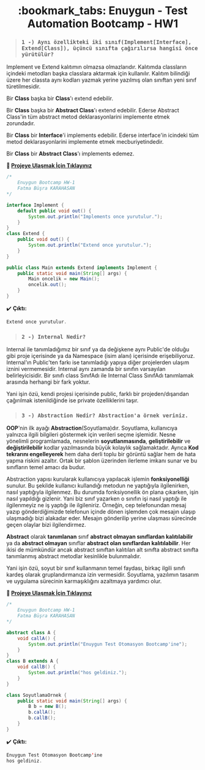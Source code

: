  
 <h1 align="center"> :bookmark_tabs: Enuygun - Test Automation Bootcamp - HW1 </h1>
 
> ###  ``` 1 -) Aynı özellikteki iki sınıf(Implement[Interface], Extend[Class]), üçüncü sınıfta çağırılırsa hangisi önce yürütülür? ```

Implement ve Extend kalıtımın olmazsa olmazlarıdır. Kalıtımda classların içindeki metodları başka classlara aktarmak için kullanılır. Kalıtım bilindiği üzere her classta aynı kodları yazmak yerine yazılmış olan sınıftan yeni sınıf türetilmesidir.
  
Bir **Class** başka bir **Class**'ı extend edebilir.

Bir **Class** başka bir **Abstract Class**'ı extend edebilir. Ederse Abstract Class'in tüm abstract metod deklarasyonlarini implemente etmek zorundadır.

Bir **Class** bir **Interface**'i implements edebilir. Ederse interface'in icindeki tüm metod deklarasyonlarini implemente etmek mecburiyetindedir.

Bir **Class** bir **Abstract Class**'ı implements edemez.

**:link: [Projeye Ulaşmak İçin Tıklayınız](https://github.com/enuygun-test-automation-bootcamp/homework1-fbusrakarahasan/tree/main/ImplementExtend)** 
```java
/*
    Enuygun Bootcamp HW-1
    Fatma Büşra KARAHASAN
*/

interface Implement {
    default public void out() {
        System.out.println("Implements once yurutulur.");
    }
}
class Extend {
    public void out() {
        System.out.println("Extend once yurutulur.");
    }
}

public class Main extends Extend implements Implement {
    public static void main(String[] args) {
        Main oncelik = new Main();
        oncelik.out();
    }
}
```

:heavy_check_mark: **Çıktı:**

```java
Extend once yurutulur.
```
 


> ###  ``` 2 -) Internal Nedir?  ```

Internal ile tanımladığımız bir sınıf ya da değişkene aynı Public'de olduğu gibi proje içerisinde ya da Namespace (isim alanı) içerisinde erişebiliyoruz. Internal'ın Public'ten farkı ise tanımladığı yapıya diğer projelerden ulaşım iznini vermemesidir. Internal aynı zamanda bir sınıfın varsayılan belirleyicisidir. Bir sınıfı class SınıfAdı ile Internal Class SınıfAdı tanımlamak arasında herhangi bir fark yoktur. 

Yani işin özü, kendi projesi içerisinde public, farklı bir projeden/dışarıdan çağırılmak istenildiğinde ise private özelliklerini taşır.

> ###  ``` 3 -) Abstraction Nedir? Abstraction'a örnek veriniz.  ``` 
 
 
**OOP**'nin ilk ayağı **Abstraction**(Soyutlama)dır. Soyutlama, kullanıcıya yalnızca ilgili bilgileri göstermek için verileri seçme işlemidir. Nesne yönelimli programlamada, nesnelerin **soyutlanmasında**, **geliştirilebilir** ve **değiştirilebilir** kodlar yazılmasında büyük kolaylık sağlamaktadır. Ayrıca **Kod tekrarını engelleyerek** hem daha derli toplu bir görüntü sağlar hem de hata yapma riskini azaltır. Ortak bir şablon üzerinden ilerleme imkanı sunar ve bu sınıfların temel amacı da budur.

Abstraction yapısı kurularak kullanıcıya yapılacak işlemin **fonksiyonelliği** sunulur. Bu şekilde kullanıcı kullandığı metodun ne yaptığıyla ilgilenirken, nasıl yaptığıyla ilgilenmez. Bu durumda fonksiyonellik ön plana çıkarken, işin nasıl yapıldığı gizlenir. Yani biz sınıf yazarken o sınıfın işi nasıl yaptığı ile ilgilenmeyiz ne iş yaptığı ile ilgileniriz. Örneğin, cep telefonundan mesaj yazıp gönderdiğimizde telefonun içinde dönen işlemden çok mesajın ulaşıp ulaşmadığı bizi alakadar eder. Mesajın gönderilip yerine ulaşması sürecinde geçen olaylar bizi ilgilendirmez.

**Abstract** olarak **tanımlanan** sınıf **abstract olmayan sınıflardan kalıtılabilir** ya da **abstract olmayan** sınıflar **abstract olan sınıflardan kalıtılabilir**. Her ikisi de mümkündür ancak abstract sınıftan kalıtılan alt sınıfta abstract sınıfta tanımlanmış abstract metodlar kesinlikle bulunmalıdır.
  
Yani işin özü, soyut bir sınıf kullanmanın temel faydası, birkaç ilgili sınıfı kardeş olarak gruplandırmanıza izin vermesidir. Soyutlama, yazılımın tasarım ve uygulama sürecinin karmaşıklığını azaltmaya yardımcı olur.

**:link: [Projeye Ulaşmak İçin Tıklayınız](https://github.com/enuygun-test-automation-bootcamp/homework1-fbusrakarahasan/tree/main/Abstraction)**

```java
/*
    Enuygun Bootcamp HW-1
    Fatma Büşra KARAHASAN
*/

abstract class A {
    void callA() {
        System.out.println("Enuygun Test Otomasyon Bootcamp'ine");
    }
}
class B extends A {
    void callB() {
        System.out.println("hos geldiniz.");
    }
}

class SoyutlamaOrnek {
    public static void main(String[] args) {
        B b = new B();
        b.callA();
        b.callB();
    }
}
```

:heavy_check_mark: **Çıktı:**

```java
Enuygun Test Otomasyon Bootcamp'ine
hos geldiniz.
```

